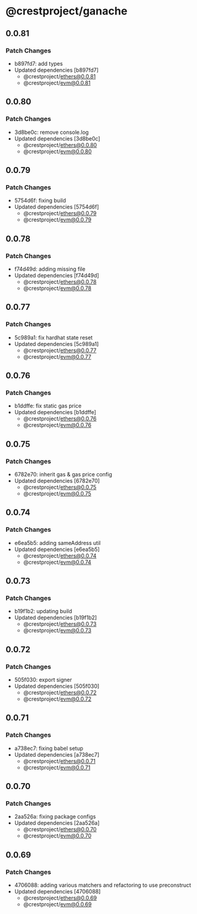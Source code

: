 # @crestproject/ganache

## 0.0.81

### Patch Changes

- b897fd7: add types
- Updated dependencies [b897fd7]
  - @crestproject/ethers@0.0.81
  - @crestproject/evm@0.0.81

## 0.0.80

### Patch Changes

- 3d8be0c: remove console.log
- Updated dependencies [3d8be0c]
  - @crestproject/ethers@0.0.80
  - @crestproject/evm@0.0.80

## 0.0.79

### Patch Changes

- 5754d6f: fixing build
- Updated dependencies [5754d6f]
  - @crestproject/ethers@0.0.79
  - @crestproject/evm@0.0.79

## 0.0.78

### Patch Changes

- f74d49d: adding missing file
- Updated dependencies [f74d49d]
  - @crestproject/ethers@0.0.78
  - @crestproject/evm@0.0.78

## 0.0.77

### Patch Changes

- 5c989a1: fix hardhat state reset
- Updated dependencies [5c989a1]
  - @crestproject/ethers@0.0.77
  - @crestproject/evm@0.0.77

## 0.0.76

### Patch Changes

- b1ddffe: fix static gas price
- Updated dependencies [b1ddffe]
  - @crestproject/ethers@0.0.76
  - @crestproject/evm@0.0.76

## 0.0.75

### Patch Changes

- 6782e70: inherit gas & gas price config
- Updated dependencies [6782e70]
  - @crestproject/ethers@0.0.75
  - @crestproject/evm@0.0.75

## 0.0.74

### Patch Changes

- e6ea5b5: adding sameAddress util
- Updated dependencies [e6ea5b5]
  - @crestproject/ethers@0.0.74
  - @crestproject/evm@0.0.74

## 0.0.73

### Patch Changes

- b19f1b2: updating build
- Updated dependencies [b19f1b2]
  - @crestproject/ethers@0.0.73
  - @crestproject/evm@0.0.73

## 0.0.72

### Patch Changes

- 505f030: export signer
- Updated dependencies [505f030]
  - @crestproject/ethers@0.0.72
  - @crestproject/evm@0.0.72

## 0.0.71

### Patch Changes

- a738ec7: fixing babel setup
- Updated dependencies [a738ec7]
  - @crestproject/ethers@0.0.71
  - @crestproject/evm@0.0.71

## 0.0.70

### Patch Changes

- 2aa526a: fixing package configs
- Updated dependencies [2aa526a]
  - @crestproject/ethers@0.0.70
  - @crestproject/evm@0.0.70

## 0.0.69

### Patch Changes

- 4706088: adding various matchers and refactoring to use preconstruct
- Updated dependencies [4706088]
  - @crestproject/ethers@0.0.69
  - @crestproject/evm@0.0.69
